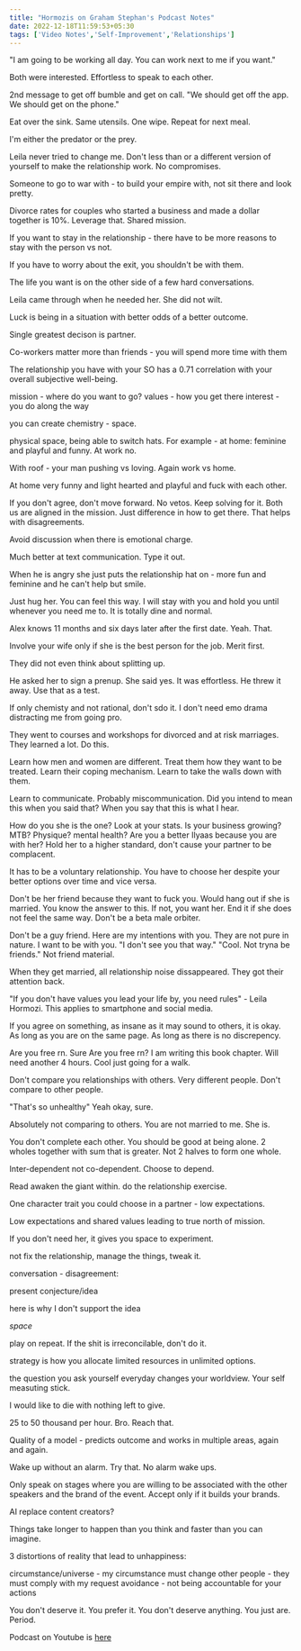 ```yaml
---
title: "Hormozis on Graham Stephan's Podcast Notes"
date: 2022-12-18T11:59:53+05:30
tags: ['Video Notes','Self-Improvement','Relationships']
---
```

"I am going to be working all day. You can work next to me if you want."

Both were interested. Effortless to speak to each other.

2nd message to get off bumble and get on call.
"We should get off the app. We should get on the phone."

Eat over the sink. Same utensils. One wipe. Repeat for next meal.

I'm either the predator or the prey.

Leila never tried to change me. Don't less than or a different version of yourself to make the relationship work. No compromises.

Someone to go to war with - to build your empire with, not sit there and look pretty.

Divorce rates for couples who started a business and made a dollar together is 10%. Leverage that. Shared mission.

If you want to stay in the relationship - there have to be more reasons to stay with the person vs not.

If you have to worry about the exit, you shouldn't be with them.

The life you want is on the other side of a few hard conversations.

Leila came through when he needed her. She did not wilt.

Luck is being in a situation with better odds of a better outcome.

Single greatest decison is partner.

Co-workers matter more than friends - you will spend more time with them

The relationship you have with your SO has a 0.71 correlation with your overall subjective well-being.

mission - where do you want to go?
values - how you get there
interest - you do along the way

you can create chemistry - space.

physical space, being able to switch hats. For example - at home: feminine and playful and funny. At work no.

With roof - your man pushing vs loving. Again work vs home.

At home very funny and light hearted and playful and fuck with each other.

If you don't agree, don't move forward. No vetos. Keep solving for it. Both us are aligned in the mission. Just difference in how to get there. That helps with disagreements.

Avoid discussion when there is emotional charge.

Much better at text communication. Type it out.

When he is angry she just puts the relationship hat on - more fun and feminine and he can't help but smile.

Just hug her. You can feel this way. I will stay with you and hold you until whenever you need me to. It is totally dine and normal.

Alex knows 11 months and six days later after the first date. Yeah. That.

Involve your wife only if she is the best person for the job. Merit first.

They did not even think about splitting up.

He asked her to sign a prenup. She said yes. It was effortless. He threw it away. Use that as a test.

If only chemisty and not rational, don't sdo it. I don't need emo drama distracting me from going pro.

They went to courses and workshops for divorced and at risk marriages. They learned a lot. Do this.

Learn how men and women are different. Treat them how they want to be treated. Learn their coping mechanism. Learn to take the walls down with them.

Learn to communicate. Probably miscommunication. Did you intend to mean this when you said that? When you say that this is what I hear.

How do you she is the one? Look at your stats. Is your business growing? MTB? Physique? mental health? Are you a better Ilyaas because you are with her? Hold her to a higher standard, don't cause your partner to be complacent.

It has to be a voluntary relationship. You have to choose her despite your better options over time and vice versa.

Don't be her friend because they want to fuck you. Would hang out if she is married. You know the answer to this. If not, you want her. End it if she does not feel the same way. Don't be a beta male orbiter.

Don't be a guy friend. Here are my intentions with you. They are not pure in nature. I want to be with you. "I don't see you that way." "Cool. Not tryna be friends." Not friend material.

When they get married, all relationship noise dissappeared. They got their attention back.

"If you don't have values you lead your life by, you need rules" - Leila Hormozi. This applies to smartphone and social media.

If you agree on something, as insane as it may sound to others, it is okay. As long as you are on the same page. As long as there is no discrepency.

Are you free rn. Sure
Are you free rn? I am writing this book chapter. Will need another 4 hours. Cool just going for a walk.

Don't compare you relationships with others. Very different people. Don't compare to other people.

"That's so unhealthy" Yeah okay, sure.

Absolutely not comparing to others. You are not married to me. She is.

You don't complete each other. You should be good at being alone. 2 wholes together with sum that is greater. Not 2 halves to form one whole.

Inter-dependent not co-dependent. Choose to depend.

Read awaken the giant within. do the relationship exercise.

One character trait you could choose in a partner - low expectations.

Low expectations and shared values leading to true north of mission.

If you don't need her, it gives you space to experiment.

not fix the relationship, manage the things, tweak it.

conversation - disagreement:

present conjecture/idea

here is why I don't support the idea

*space*

play on repeat. If the shit is irreconcilable, don't do it.

strategy is how you allocate limited resources in unlimited options.

the question you ask yourself everyday changes your worldview. Your self measuting stick.

I would like to die with nothing left to give.

25 to 50 thousand per hour. Bro. Reach that.

Quality of a model - predicts outcome and works in multiple areas, again and again.

Wake up without an alarm. Try that. No alarm wake ups.

Only speak on stages where you are willing to be associated with the other speakers and the brand of the event. Accept only if it builds your brands.

AI replace content creators?

Things take longer to happen than you think and faster than you can imagine.

3 distortions of reality that lead to unhappiness:

circumstance/universe - my circumstance must change
other people - they must comply with my request
avoidance - not being accountable for your actions

You don't deserve it. You prefer it. You don't deserve anything. You just are. Period.

Podcast on Youtube is [here](https://www.youtube.com/watch?v=NI22-qg2Hio)
